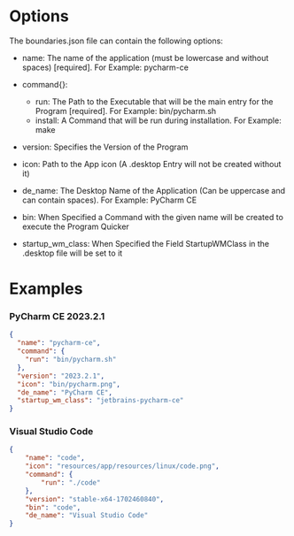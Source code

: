 # Options
The boundaries.json file can contain the following options:
- name: The name of the application (must be lowercase and without spaces) [required]. For Example: pycharm-ce
- command{}:
  - run: The Path to the Executable that will be the main entry for the Program [required]. For Example: bin/pycharm.sh
  - install: A Command that will be run during installation. For Example: make

- version: Specifies the Version of the Program
- icon: Path to the App icon (A .desktop Entry will not be created without it)
- de_name: The Desktop Name of the Application  (Can be uppercase and can contain spaces). For Example: PyCharm CE
- bin: When Specified a Command with the given name will be created to execute the Program Quicker
- startup_wm_class: When Specified the Field StartupWMClass in the .desktop file will be set to it

# Examples
### PyCharm CE 2023.2.1
```json
{
  "name": "pycharm-ce",
  "command": {
    "run": "bin/pycharm.sh"
  },
  "version": "2023.2.1",
  "icon": "bin/pycharm.png",
  "de_name": "PyCharm CE",
  "startup_wm_class": "jetbrains-pycharm-ce"
}
```
### Visual Studio Code
```json
{
    "name": "code",
    "icon": "resources/app/resources/linux/code.png",
    "command": {
        "run": "./code"
    },
    "version": "stable-x64-1702460840",
    "bin": "code",
    "de_name": "Visual Studio Code"
}
```